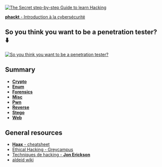 [![The Secret step-by-step Guide to learn Hacking](https://i.ytimg.com/vi/2TofunAI6fU/hqdefault.jpg?sqp=-oaymwEZCNACELwBSFXyq4qpAwsIARUAAIhCGAFwAQ==&rs=AOn4CLCykZ13sdYHpb-YUmX6g_4XRS-p-w)](https://www.youtube.com/watch?v=2TofunAI6fU)

[**phackt** - Introduction à la cybersécurité](https://phackt.com/introduction-cybersecurite)

## So you think you want to be a penetration tester? :arrow_down:

[![So you think you want to be a penetration tester?](https://i.ytimg.com/vi/Kaat-T71N3A/hqdefault.jpg?sqp=-oaymwEZCNACELwBSFXyq4qpAwsIARUAAIhCGAFwAQ==&rs=AOn4CLB-sRQVGJjozil563kKJ5dCZneQqQ)](https://www.youtube.com/watch?v=Kaat-T71N3A)

## Summary

- [**Crypto**](https://github.com/amir0r/notes/tree/master/Infosec/Crypto#cryptography)
- [**Enum**](https://github.com/amir0r/notes/tree/master/Infosec/Enum#enum)
- [**Forensics**](https://github.com/amir0r/notes/tree/master/Infosec/Forensics#forensics)
- [**Misc**](https://github.com/amir0r/notes/tree/master/Infosec/Misc#miscellaneous)
- [**Pwn**](https://github.com/amir0r/notes/tree/master/Infosec/Pwn#pwn)
- [**Reverse**](https://github.com/amir0r/notes/tree/master/Infosec/Reverse#reverse)
- [**Stego**](https://github.com/amir0r/notes/tree/master/Infosec/Stego#stego)
- [**Web**](https://github.com/amir0r/notes/tree/master/Infosec/Web#web)

## General resources

- [**Haax** - cheatsheet](https://cheatsheet.haax.fr/)
- [Ethical Hacking - Greycampus](https://www.greycampus.com/opencampus/ethical-hacking/what-is-hacking)
- [Techniques de hacking - **Jon Erickson**](https://www.pearson.fr/fr/book/?GCOI=27440100296090#h2tabtableContents)
- [aldeid wiki](https://www.aldeid.com/wiki/Main_Page)
